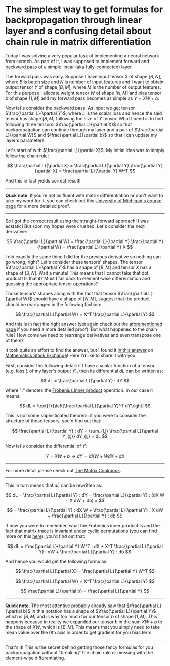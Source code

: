 # The simplest way to get formulas for backpropagation through linear layer and a confusing detail about chain rule in matrix differentiation

Today I was solving a very popular task of implementing a neural network from scratch. As part of it, I was supposed to implement forward and backward pass of a simple linear (aka fully-connected) layer.

The forward pass was easy. Suppose I have input tensor $X$ of shape $[B, N]$, where $B$ is batch size and $N$ is number of input features and I want to obtain output tensor $Y$ of shape $[B, M]$, where $M$ is the number of output features. For this purpose I allocate weight tensor $W$ of shape $[N, M]$ and bias tensor $b$ of shape $[1, M]$ and my forward pass becomes as simple as $Y = XW + b$.

Now let's consider the backward pass. As input we get tensor $\frac{\partial L}{\partial Y}$, where $L$ is the scalar loss and hence the said tensor has shape $[B, M]$ following the size of $Y$ tensor. What I need is to find following three tensors: $\frac{\partial L}{\partial X}$ so that backpropagation can continue through my layer and a pair of $\frac{\partial L}{\partial W}$ and $\frac{\partial L}{\partial b}$ so that I can update my layer's parameters.

Let's start of with $\frac{\partial L}{\partial X}$. My initial idea was to simply follow the chain rule:

$$
\frac{\partial L}{\partial X} = \frac{\partial L}{\partial Y} \frac{\partial Y}{\partial X} = \frac{\partial L}{\partial Y} W^T
$$

And this in fact yields correct result!

---

**Quck note**. If you're not as fluent with matrix differentiation or don't want to take my word for it, you can check out this [University of Michigan's course page](https://web.eecs.umich.edu/~justincj/teaching/eecs442/notes/linear-backprop.html) for a more detailed proof.

---

So I got the correct result using the straight-forward approach! I was ecstatic! But soon my hopes were crushed. Let's consider the next derivative:

$$
\frac{\partial L}{\partial W} = \frac{\partial L}{\partial Y} \frac{\partial Y}{\partial W} = \frac{\partial L}{\partial Y} X
$$

I did exactly the same thing I did for the previous derivative so nothing can go wrong, right? Let's consider these tensors' shapes. The tensor $\frac{\partial L}{\partial Y}$ has a shape of $[B, M]$ and tensor $X$ has a shape of $[B, N]$. Wait a minute! This means that I cannot take that dot product! Is that it? Must I fall back to element-wise differentiation and guessing the appropriate tensor operations?

Those tensors' shapes along with the fact that tensor $\frac{\partial L}{\partial W}$ should have a shape of $[N, M]$, suggest that the product should be rearranged in the following fashion:

$$
\frac{\partial L}{\partial W} = X^T \frac{\partial L}{\partial Y}
$$

And this is in fact the right answer (yet again check out the [aforementioned page](https://web.eecs.umich.edu/~justincj/teaching/eecs442/notes/linear-backprop.html) if you need a more detailed proof). But what happened to the chain rule? How come we need to rearrange derivatives and even transpose one of them?

It took quite an effort to find the answer, but I found it [in this answer](https://math.stackexchange.com/a/3850121/398144) on [Mathematics Stack Exchange](https://math.stackexchange.com/)! Here I'd like to share it with you.

First, consider the following detail: if I have a scalar function of a tensor (e.g. loss $L$ of my layer's output $Y$), then its differential $dL$ can be written as:

$$
dL = \frac{\partial L}{\partial Y} : dY
$$

where "$:$" denotes the [Frobenius inner product](https://en.wikipedia.org/wiki/Frobenius_inner_product) operation. In our case it means:

$$
dL = \text{Tr}\left[\frac{\partial L}{\partial Y}^T dY\right]
$$

This is not some sophisticated theorem: if you were to consider the structure of those tensors, you'd find out that:

$$
\frac{\partial L}{\partial Y} : dY = \sum_{i,j} \frac{\partial L}{\partial Y_{ij}} dY_{ij} = dL
$$

Now let's consider the differential of $Y$:

$$
Y = XW + b \Rightarrow dY = dX W + W dX + db
$$

---

For more detail please check out [The Matrix Cookbook](https://www.math.uwaterloo.ca/~hwolkowi/matrixcookbook.pdf).

---

This in turn means that $dL$ can be rewritten as:

$$
dL = \frac{\partial L}{\partial Y} : dY = \frac{\partial L}{\partial Y} : (dX W + X dW + db) =
$$

$$
= \frac{\partial L}{\partial Y} : dX W + \frac{\partial L}{\partial Y} : X dW + \frac{\partial L}{\partial Y} : db
$$

If now you were to remember, what the Frobenius inner product is and the fact that matrix trace is invariant under cyclic permutations (you can find more on this [here](https://en.wikipedia.org/wiki/Trace_(linear_algebra))), you'd find out that:

$$
dL = \frac{\partial L}{\partial Y} W^T : dX + X^T \frac{\partial L}{\partial Y} : dW + \frac{\partial L}{\partial Y} : db
$$

And hence you would get the following formulas:

$$
\frac{\partial L}{\partial X} = \frac{\partial L}{\partial Y} W^T
$$

$$
\frac{\partial L}{\partial W} = X^T \frac{\partial L}{\partial Y}
$$

$$
\frac{\partial L}{\partial b} = \frac{\partial L}{\partial Y}
$$

---

**Quick note**. The most attentive probably already saw that $\frac{\partial L}{\partial b}$ in this notation has a shape of $\frac{\partial L}{\partial Y}$ which is $[B, M]$ and is way too much for our tensor $b$ of shape $[1, M]$. This happens because in reality we expanded our tensor $b$ in the sum $XW + b$ to the shape of $XW$, which is $[B, M]$. This means that you simply need to take mean value over the 0th axis in order to get gradient for you bias term.

---

That's it! This is the secret behind getting those fancy formulas for you backpropagation without "breaking" the chain rule or messing with the element-wise differentiating.
